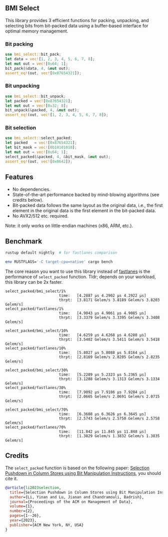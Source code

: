 ## BMI Select 

This library provides 3 efficient functions for packing, unpacking, and selecting bits from bit-packed data using a buffer-based interface for optimal memory management.

### Bit packing
```rust
use bmi_select::bit_pack;
let data = vec![1, 2, 3, 4, 5, 6, 7, 8];
let mut out = vec![0u64; 1];
bit_pack(&data, 4, &mut out);
assert_eq!(out, vec![0x87654321]);
```

### Bit unpacking
```rust
use bmi_select::bit_unpack;
let packed = vec![0x87654321];
let mut out = vec![0u32; 8];
bit_unpack(&packed, 4, &mut out);
assert_eq!(out, vec![1, 2, 3, 4, 5, 6, 7, 8]);
```

### Bit selection
```rust
use bmi_select::select_packed;
let packed   = vec![0x87654321];
let bit_mask = vec![0b10101010];
let mut out = vec![0u64; 1];
select_packed(&packed, 4, &bit_mask, &mut out);
assert_eq!(out, vec![0x8642]);
```

## Features

- No dependencies.
- State-of-the-art performance backed by mind-blowing algorithms (see credits below).
- Bit-packed data follows the same layout as the original data, i.e., the first element in the original data is the first element in the bit-packed data.
- No AVX2/512 etc. required.

Note: it only works on little-endian machines (x86, ARM, etc.).

## Benchmark

```bash
rustup default nightly  # for fastlanes comparison

env RUSTFLAGS='-C target-cpu=native' cargo bench 
```


The core reason you want to use this library instead of [fastlanes](https://crates.io/crates/fastlanes) is the performance of `select_packed` function. Tldr; depends on your workload, this library can be 2x faster.

```
select_packed/bmi_select/1%
                        time:   [4.2887 µs 4.2902 µs 4.2922 µs]
                        thrpt:  [3.8171 Gelem/s 3.8189 Gelem/s 3.8203 Gelem/s]
select_packed/fastlanes/1%
                        time:   [4.9043 µs 4.9061 µs 4.9085 µs]
                        thrpt:  [3.3379 Gelem/s 3.3395 Gelem/s 3.3408 Gelem/s]

select_packed/bmi_select/10%
                        time:   [4.6259 µs 4.6268 µs 4.6280 µs]
                        thrpt:  [3.5402 Gelem/s 3.5411 Gelem/s 3.5418 Gelem/s]
select_packed/fastlanes/10%
                        time:   [5.8027 µs 5.8088 µs 5.8164 µs]
                        thrpt:  [2.8169 Gelem/s 2.8205 Gelem/s 2.8235 Gelem/s]

select_packed/bmi_select/30%
                        time:   [5.2289 µs 5.2323 µs 5.2365 µs]
                        thrpt:  [3.1288 Gelem/s 3.1313 Gelem/s 3.1334 Gelem/s]
select_packed/fastlanes/30%
                        time:   [7.9092 µs 7.9186 µs 7.9284 µs]
                        thrpt:  [2.0665 Gelem/s 2.0691 Gelem/s 2.0715 Gelem/s]
                
select_packed/bmi_select/70%
                        time:   [6.3608 µs 6.3626 µs 6.3645 µs]
                        thrpt:  [2.5743 Gelem/s 2.5750 Gelem/s 2.5758 Gelem/s]
select_packed/fastlanes/70%
                        time:   [11.842 µs 11.845 µs 11.848 µs]
                        thrpt:  [1.3829 Gelem/s 1.3832 Gelem/s 1.3835 Gelem/s]
```

## Credits

The `select_packed` function is based on the following paper: [Selection Pushdown in Column Stores using Bit Manipulation Instructions](https://www.microsoft.com/en-us/research/wp-content/uploads/2023/06/parquet-select-sigmod23.pdf), you should cite it.

```bibtex
@article{li2023selection,
  title={Selection Pushdown in Column Stores using Bit Manipulation Instructions},
  author={Li, Yinan and Lu, Jianan and Chandramouli, Badrish},
  journal={Proceedings of the ACM on Management of Data},
  volume={1},
  number={2},
  pages={1--26},
  year={2023},
  publisher={ACM New York, NY, USA}
}
```
